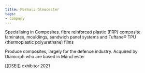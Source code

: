 ```yaml
---
title: Permali Gloucester
tags:
- company
---
```

Specialising in Composites, fibre reinforced plastic (FRP) composite laminates, mouldings, sandwich panel systems and Tuftane® TPU (thermoplastic polyurethane) films

Produce composites, largely for the defence industry. Acquired by Diamorph who are based in Manchester

[[DSEI]] exhibitor 2021